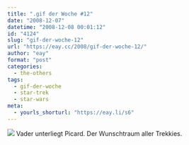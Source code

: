 ```yaml
---
title: ".gif der Woche #12"
date: "2008-12-07"
datetime: "2008-12-08 00:01:12"
id: "4124"
slug: "gif-der-woche-12"
url: "https://eay.cc/2008/gif-der-woche-12/"
author: "eay"
format: "post"
categories:
  - the-others
tags:
  - gif-der-woche
  - star-trek
  - star-wars
meta:
  - yourls_shorturl: "https://eay.li/s6"
---
```


![](/uploads/2008/picardvader.gif) Vader unterliegt Picard. Der Wunschtraum aller Trekkies.
